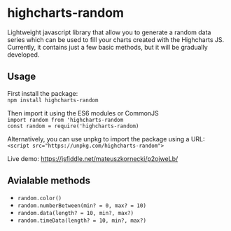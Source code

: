 # highcharts-random

Lightweight javascript library that allow you to generate a random data series which can be used to fill your charts created with the Highcharts JS. Currently, it contains just a few basic methods, but it will be gradually developed.

## Usage

First install the package:<br>
`npm install highcharts-random`

Then import it using the ES6 modules or CommonJS<br>
`import random from 'highcharts-random`<br>
`const random = require('highcharts-random)`<br>

Alternatively, you can use unpkg to import the package using a URL:<br>
`<script src="https://unpkg.com/highcharts-random">`

Live demo: https://jsfiddle.net/mateuszkornecki/p2ojweLb/

## Avialable methods

- `random.color()`
- `random.numberBetween(min? = 0, max? = 10)`
- `random.data(length? = 10, min?, max?)`
- `random.timeData(length? = 10, min?, max?)`

